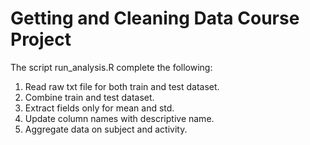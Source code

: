 # Getting and Cleaning Data Course Project

The script run_analysis.R complete the following:
1. Read raw txt file for both train and test dataset.
2. Combine train and test dataset.
3. Extract fields only for mean and std.
4. Update column names with descriptive name.
5. Aggregate data on subject and activity.
